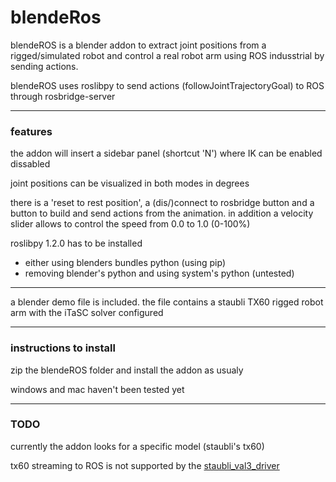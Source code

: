 # blendeRos

blendeROS is a blender addon to extract joint positions from a rigged/simulated robot and control a real robot arm using ROS indusstrial by sending actions.

blendeROS uses roslibpy to send actions (followJointTrajectoryGoal) to ROS through rosbridge-server 

---
### features

the addon will insert a sidebar panel (shortcut 'N') where IK can be enabled dissabled

joint positions can be visualized in both modes in degrees

there is a 'reset to rest position', a (dis/)connect to rosbridge button and a button to build and send actions from the animation. in addition a velocity slider allows to control the speed from 0.0 to 1.0 (0-100%)

roslibpy 1.2.0 has to be installed 
 * either using blenders bundles python (using pip)
 * removing blender's python and using system's python (untested)

---

a blender demo file is included. the file contains a staubli TX60 rigged robot arm with the iTaSC solver configured

---

### instructions to install

zip the blendeROS folder and install the addon as usualy

windows and mac haven't been tested yet

---

### TODO

currently the addon looks for a specific model (staubli's tx60)

tx60 streaming to ROS is not supported by the [staubli_val3_driver](http://wiki.ros.org/staubli_val3_driver)


